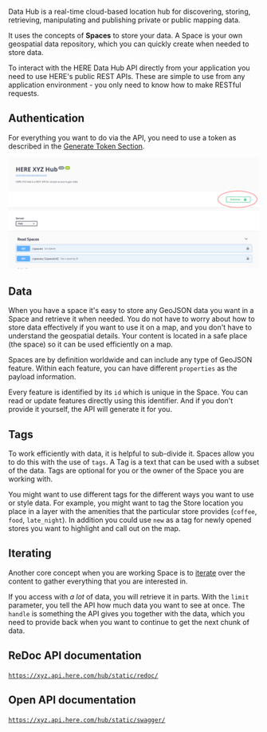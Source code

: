 Data Hub is a real-time cloud-based location hub for discovering, storing, retrieving, manipulating and publishing private or public mapping data.

It uses the concepts of **Spaces** to store your data. A Space is your own geospatial
data repository, which you can quickly create when needed to store data.

To interact with the HERE Data Hub API directly from your application you need to use HERE's public REST APIs. These are simple to use from any application environment - you only need to know how to make RESTful requests.

## Authentication

For everything you want to do via the API, you need to use a token as described in the
[Generate Token Section](getting-token.md).

[![API](images/api-auth.png)](images/api-auth.png)

## Data

When you have a space it's easy to store any GeoJSON data you want in a Space and retrieve it when needed.
You do not have to worry about how to store data effectively if you want to use it on a map, and you don't have to understand the geospatial details. Your content is located in a safe place (the space) so it can be used efficiently on a map.

Spaces are by definition worldwide and can include any type of GeoJSON feature. Within each feature, you can have different `properties` as the payload information.

Every feature is identified by its `id` which is unique in the Space. You can read or update
features directly using this identifier. And if you don't provide it yourself, the API will generate it for you.

## Tags

To work efficiently with data, it is helpful to sub-divide it. Spaces allow you to do this with the use of `tags`. A Tag is a text that can be used with a subset of the data. Tags are optional for you or the owner of the Space you are working with.

You might want to use different tags for the different ways you want to use or style data.
For example, you might want to tag the Store location you place in a layer with the
amenities that the particular store provides (`coffee`, `food`, `late_night`). In addition
you could use `new` as a tag for newly opened stores you want to highlight and call out on
the map.

## Iterating

Another core concept when you are working Space is to [iterate](https://xyz.api.here.com/hub/static/redoc/#operation/iterateFeatures) over the content to gather everything that you are interested in.

If you access with *a lot* of data, you will retrieve it in parts. With the `limit` parameter, you tell the API how much data you want to see at once. The `handle` is something the
API gives you together with the data, which you need to provide back when you want to continue to get the next chunk of data.

## ReDoc API documentation

[`https://xyz.api.here.com/hub/static/redoc/`](https://xyz.api.here.com/hub/static/redoc/)

## Open API documentation

[`https://xyz.api.here.com/hub/static/swagger/`](https://xyz.api.here.com/hub/static/swagger/)

